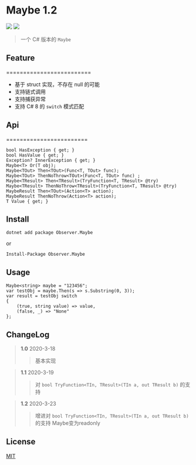 # Maybe 1.2
<p align="left">
	<img src='https://img.shields.io/github/workflow/status/Obsoletes/Maybe/.NET Core'>
	<img src='https://img.shields.io/nuget/v/Observer.Maybe.svg'>
</p>

>一个 C# 版本的 `Maybe` 

## Feature 

========================= 

- 基于 struct 实现，不存在 null 的可能
- 支持链式调用
- 支持捕获异常
- 支持 C# 8 的 `switch` 模式匹配

## Api

========================

	bool HasException { get; }
	bool HasValue { get; }
	Exception? InnerException { get; }
	Maybe<T> Or(T obj);
	Maybe<TOut> Then<TOut>(Func<T, TOut> func);
	Maybe<TOut> ThenNoThrow<TOut>(Func<T, TOut> func) ;
	Maybe<TResult> Then<TResult>(TryFunction<T, TResult> @try)
	Maybe<TResult> ThenNoThrow<TResult>(TryFunction<T, TResult> @try)
	MaybeResult Then<TOut>(Action<T> action);
	MaybeResult ThenNoThrow(Action<T> action);
	T Value { get; }

## Install

	dotnet add package Observer.Maybe 
	
or

	Install-Package Observer.Maybe

## Usage

	Maybe<string> maybe = "123456";
	var testObj = maybe.Then(s => s.Substring(0, 3));
	var result = testObj switch
	{
		(true, string value) => value,
		(false, _) => "None"
	};

## ChangeLog

>**1.0** 2020-3-18
>>基本实现

>**1.1** 2020-3-19
>>对 `bool TryFunction<TIn, TResult>(TIn a, out TResult b)` 的支持

>**1.2** 2020-3-23
>>增进对 `bool TryFunction<TIn, TResult>(TIn a, out TResult b)` 的支持
>>Maybe变为readonly

## License

[MIT](LICENSE) 
